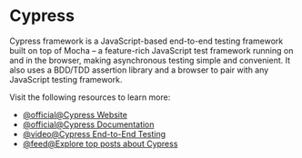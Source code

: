 # Cypress

Cypress framework is a JavaScript-based end-to-end testing framework built on top of Mocha – a feature-rich JavaScript test framework running on and in the browser, making asynchronous testing simple and convenient. It also uses a BDD/TDD assertion library and a browser to pair with any JavaScript testing framework.

Visit the following resources to learn more:

- [@official@Cypress Website](https://www.cypress.io/)
- [@official@Cypress Documentation](https://docs.cypress.io/guides/overview/why-cypress#Other)
- [@video@Cypress End-to-End Testing](https://www.youtube.com/watch?v=7N63cMKosIE)
- [@feed@Explore top posts about Cypress](https://app.daily.dev/tags/cypress?ref=roadmapsh)
